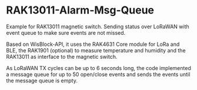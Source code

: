 # RAK13011-Alarm-Msg-Queue

Example for RAK13011 magnetic switch. Sending status over LoRaWAN with event queue to make sure events are not missed.

Based on WisBlock-API, it uses the RAK4631 Core module for LoRa and BLE, the RAK1901 (optional) to measure temperature and humidity and the RAK13011 as interface to the magnetic switch.

As LoRaWAN TX cycles can be up to 6 seconds long, the code implemented a message queue for up to 50 open/close events and sends the events until the message queue is empty.